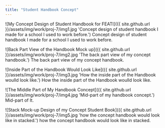 ```yaml
---
title: "Student Handbook Concept"
---
```


![My Concept Design of Student Handbook for FEATI]({{ site.github.url }}/assets/img/work/proj-7/img1.jpg 'Concept design of student handbook I made for a school I used to work before.')
Concept design of student handbook I made for a school I used to work before.

![Back Part View of the Handbook Mock up]({{ site.github.url }}/assets/img/work/proj-7/img2.jpg 'The back part view of my concept handbook.')
The back part view of my concept handbook.

![Inside Part of the Handbook Would Look Like]({{ site.github.url }}/assets/img/work/proj-7/img3.jpg 'How the inside part of the Handbook woulld look like.')
How the inside part of the Handbook woulld look like.

![The Middle Part of My Handbook Concept]({{ site.github.url }}/assets/img/work/proj-7/img4.jpg 'Mid-part of my handbook concept.')
Mid-part of It.

![Stack Mock-up Design of my Concept Student Book]({{ site.github.url }}/assets/img/work/proj-7/img5.jpg 'how the concept handbook would look like in stacked.')
how the concept handbook would look like in stacked.